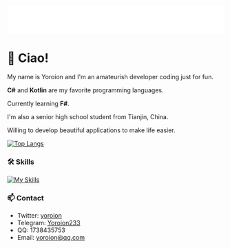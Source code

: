 <p align="center">
<img src="/header.svg" align="center" />
</p>

# 🎉 Ciao!
My name is Yoroion and I'm an amateurish developer coding just for fun.

**C#** and **Kotlin** are my favorite programming languages.

Currently learning **F#**.
 
I'm also a senior high school student from Tianjin, China. 

Willing to develop beautiful applications to make life easier.

[![Top Langs](https://github-readme-stats.vercel.app/api/top-langs/?username=Yoroion&layout=compact&hide=html&title_color=CC88BB&text_color=885566&bg_color=20,F2FBFF,E6F8FF,FFE6EB,FFF2F5)](https://github.com/anuraghazra/github-readme-stats)

### 🛠️ Skills

[![My Skills](https://skillicons.dev/icons?i=cs,dotnet,kotlin,visualstudio,vscode)](https://skillicons.dev)

### 📫 Contact

- Twitter: [yoroion](https://twitter.com/yoroion)
- Telegram: [Yoroion233](https://t.me/Yoroion233)
- QQ: 1738435753
- Email: yoroion@qq.com
